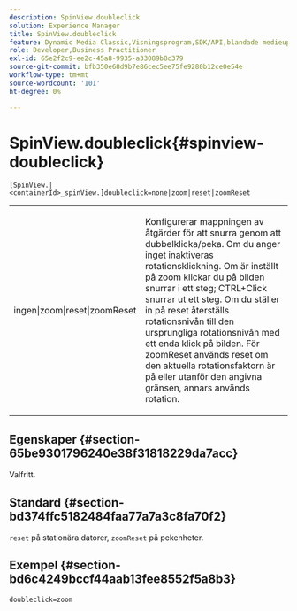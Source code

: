 ```yaml
---
description: SpinView.doubleclick
solution: Experience Manager
title: SpinView.doubleclick
feature: Dynamic Media Classic,Visningsprogram,SDK/API,blandade medieuppsättningar
role: Developer,Business Practitioner
exl-id: 65e2f2c9-ee2c-45a8-9935-a33089b8c379
source-git-commit: bfb350e68d9b7e86cec5ee75fe9280b12ce0e54e
workflow-type: tm+mt
source-wordcount: '101'
ht-degree: 0%

---
```


# SpinView.doubleclick{#spinview-doubleclick}

`[SpinView.|<containerId>_spinView.]doubleclick=none|zoom|reset|zoomReset`

<table id="table_2D828A5750644B9CB95A2989C36F15F1"> 
 <tbody> 
  <tr> 
   <td colname="col1"> <p> <span class="codeph"> ingen|zoom|reset|zoomReset  </span> </p> </td> 
   <td colname="col2"> <p> Konfigurerar mappningen av åtgärder för att snurra genom att dubbelklicka/peka. Om du anger <span class="codeph"> inget </span> inaktiveras rotationsklickning. Om <span class="codeph"> är inställt på zoom </span> klickar du på bilden snurrar i ett steg; CTRL+Click snurrar ut ett steg. Om du ställer in på <span class="codeph"> reset </span> återställs rotationsnivån till den ursprungliga rotationsnivån med ett enda klick på bilden. För <span class="codeph"> zoomReset </span> används reset om den aktuella rotationsfaktorn är på eller utanför den angivna gränsen, annars används rotation. </p> </td> 
  </tr> 
 </tbody> 
</table>

## Egenskaper {#section-65be9301796240e38f31818229da7acc}

Valfritt.

## Standard {#section-bd374ffc5182484faa77a7a3c8fa70f2}

`reset` på stationära datorer,  `zoomReset` på pekenheter.

## Exempel {#section-bd6c4249bccf44aab13fee8552f5a8b3}

`doubleclick=zoom`

